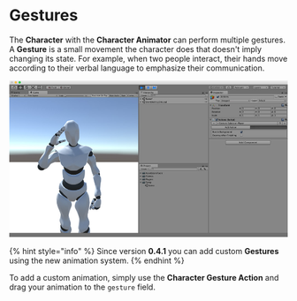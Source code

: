# Gestures

The **Character** with the **Character Animator** can perform multiple gestures. A **Gesture** is a small movement the character does that doesn't imply changing its state. For example, when two people interact, their hands move according to their verbal language to emphasize their communication.

![\(Drag &amp; Drop your humanoid animation to play them. Yes, it&apos;s that easy!\)](../../../.gitbook/assets/character-gestures.jpg)

{% hint style="info" %}
Since version **0.4.1** you can add custom **Gestures** using the new animation system.
{% endhint %}

To add a custom animation, simply use the **Character Gesture Action** and drag your animation to the `gesture` field.

